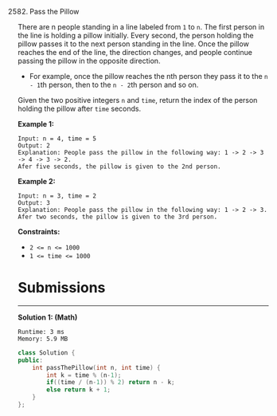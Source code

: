 2582. Pass the Pillow

There are n people standing in a line labeled from `1` to `n`. The first person in the line is holding a pillow initially. Every second, the person holding the pillow passes it to the next person standing in the line. Once the pillow reaches the end of the line, the direction changes, and people continue passing the pillow in the opposite direction.

* For example, once the pillow reaches the nth person they pass it to the `n - 1`th person, then to the `n - 2`th person and so on.

Given the two positive integers `n` and `time`, return the index of the person holding the pillow after `time` seconds.

 

**Example 1:**
```
Input: n = 4, time = 5
Output: 2
Explanation: People pass the pillow in the following way: 1 -> 2 -> 3 -> 4 -> 3 -> 2.
Afer five seconds, the pillow is given to the 2nd person.
```

**Example 2:**
```
Input: n = 3, time = 2
Output: 3
Explanation: People pass the pillow in the following way: 1 -> 2 -> 3.
Afer two seconds, the pillow is given to the 3rd person.
```

**Constraints:**

* `2 <= n <= 1000`
* `1 <= time <= 1000`

# Submissions
---
**Solution 1: (Math)**
```
Runtime: 3 ms
Memory: 5.9 MB
```
```c++
class Solution {
public:
    int passThePillow(int n, int time) {
        int k = time % (n-1);
        if((time / (n-1)) % 2) return n - k;
        else return k + 1;
    }
};
```
